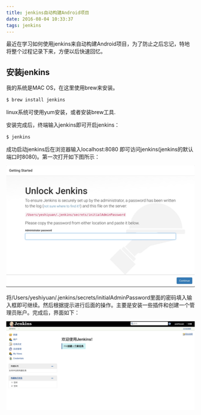 ```yaml
---
title: jenkins自动构建Android项目
date: 2016-08-04 10:33:37
tags: jenkins
---
```


  最近在学习如何使用jenkins来自动构建Android项目，为了防止之后忘记，特地将整个过程记录下来，方便以后快速回忆。

## 安装jenkins
  我的系统是MAC OS，在这里使用brew来安装。
  
  ```  bash
  $ brew install jenkins  
  ```
  
  linux系统可使用yum安装，或者安装brew工具.
  
  安装完成后，终端输入jenkins即可开启jenkins：
  
  ``` bash
  $ jenkins
  ```
    
  成功启动jenkins后在浏览器输入localhost:8080 即可访问jenkins(jenkins的默认端口时8080)。第一次打开如下图所示：  
  
  ![](/img/jenkins-getting-start.png)
  
  将/Users/yeshiyuan/.jenkins/secrets/initialAdminPassword里面的密码填入输入框即可继续。然后根据提示进行后面的操作。主要是安装一些插件和创建一个管理员账户。完成后，界面如下：
  
  ![](/img/jenkins-started.png)
  
